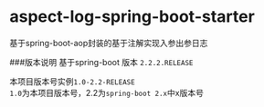 # aspect-log-spring-boot-starter
基于spring-boot-aop封装的基于注解实现入参出参日志

###版本说明
基于spring-boot 版本 `2.2.2.RELEASE`

本项目版本号实例`1.0-2.2-RELEASE`  
`1.0`为本项目版本号，2.2为`spring-boot 2.x`中x版本号